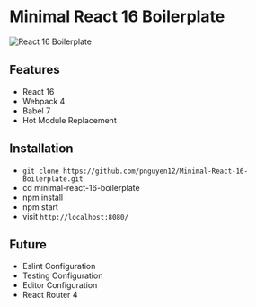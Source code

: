 # Minimal React 16 Boilerplate

<img src="https://image.ibb.co/inGKQV/Screen-Shot-2018-11-23-at-6-43-14-PM.png" alt="React 16 Boilerplate" align="center" />

## Features

* React 16
* Webpack 4
* Babel 7
* Hot Module Replacement

## Installation

* `git clone https://github.com/pnguyen12/Minimal-React-16-Boilerplate.git`
* cd minimal-react-16-boilerplate
* npm install
* npm start
* visit `http://localhost:8080/`

## Future
* Eslint Configuration
* Testing Configuration
* Editor Configuration
* React Router 4
